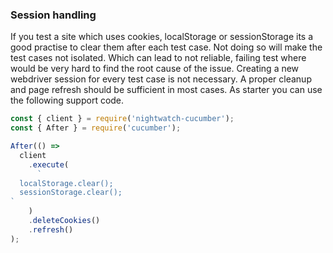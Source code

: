 ### Session handling

If you test a site which uses cookies, localStorage or sessionStorage its a good practise to clear them after each test case.
Not doing so will make the test cases not isolated.
Which can lead to not reliable, failing test where would be very hard to find the root cause of the issue.
Creating a new webdriver session for every test case is not necessary.
A proper cleanup and page refresh should be sufficient in most cases.
As starter you can use the following support code.

```javascript
const { client } = require('nightwatch-cucumber');
const { After } = require('cucumber');

After(() =>
  client
    .execute(
      `
  localStorage.clear();
  sessionStorage.clear();
`
    )
    .deleteCookies()
    .refresh()
);
```
